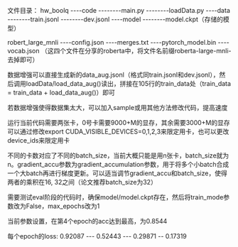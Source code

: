 文件目录：
hw_boolq
----code
--------main.py
--------loadData.py
----data
--------train.jsonl
--------dev.jsonl
----model
--------model.ckpt（存储的模型）

robert_large_mnli
----config.json
----merges.txt
----pytorch_model.bin
----vocab.json
（这四个文件在分享的roberta中，将文件名前缀roberta-large-mnli-去掉即可）


数据增强可以直接生成新的data_aug.jsonl（格式同train.jsonl和dev.jsonl），然后调用loadData/load_data_aug()读出，拼接在105行的train_data处（train_data = train_data + load_data_aug()）即可

若数据增强使得数据集太大，可以加入sample或用其他方法修改代码，提高速度

运行当前代码需要两张卡，0号卡需要9000+M的显存，其余需要3000+M的显存 
可以通过修改export CUDA_VISIBLE_DEVICES=0,1,2,3来限定用卡，也可以更改device_ids来限定用卡

不同的卡数对应了不同的batch_size，当前大概只能是用n张卡，batch_size就为n。gradient_accu参数为gradient_accumulation参数，用于将多个小batch合成一个大batch再进行梯度更新。可以适当调节gradient_accu和batch_size，使得两者的乘积在16, 32之间（论文推荐batch_size为32）

需要测试eval阶段的代码时，确保model/model.ckpt存在，然后将train_mode参数改为False，max_epochs改为1

当前参数设置，在第4个epoch的acc达到最高，为0.8544

每个epoch的loss: 0.92087 --- 0.52443 --- 0.29871 -- 0.17319